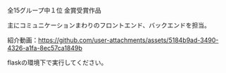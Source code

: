 全15グループ中１位 金賞受賞作品

主にコミュニケーションまわりのフロントエンド、バックエンドを担当。

紹介動画：https://github.com/user-attachments/assets/5184b9ad-3490-4326-a1fa-8ec57ca1849b

flaskの環境下で実行してください。
